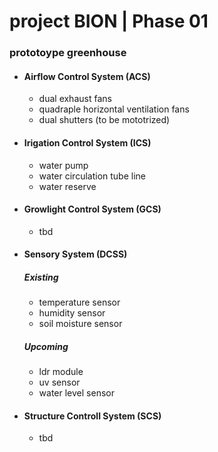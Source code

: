# project BION | Phase 01 

<h3>prototoype greenhouse</h3>

- <h4>Airflow Control System (ACS)</h4>
  
  - dual exhaust fans
  - quadraple horizontal ventilation fans
  - dual shutters (to be mototrized) 
 
 - <h4> Irigation Control System (ICS)</h4>
  
    - water pump
    - water circulation tube line
    - water reserve

- <h4>Growlight Control System (GCS)</h4>
 
    - tbd
 
- <h4>Sensory System (DCSS) </h4>

    <h5>Existing</h5>
    
    - temperature sensor 
    - humidity sensor
    - soil moisture sensor
    
    <h5>Upcoming</h5>
    
    - ldr module
    - uv sensor
    - water level sensor
 
 - <h4>Structure Controll System (SCS)</h4>
 
    - tbd 
